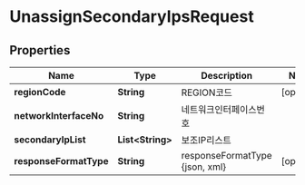
# UnassignSecondaryIpsRequest

## Properties
Name | Type | Description | Notes
------------ | ------------- | ------------- | -------------
**regionCode** | **String** | REGION코드 |  [optional]
**networkInterfaceNo** | **String** | 네트워크인터페이스번호 | 
**secondaryIpList** | **List&lt;String&gt;** | 보조IP리스트 | 
**responseFormatType** | **String** | responseFormatType {json, xml} |  [optional]



